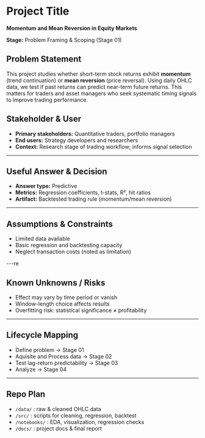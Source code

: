 # Project Title

**Momentum and Mean Reversion in Equity Markets**

**Stage:** Problem Framing & Scoping (Stage 01)

## Problem Statement

This project studies whether short-term stock returns exhibit **momentum** (trend continuation) or **mean reversion** (price reversal). Using daily OHLC data, we test if past returns can predict near-term future returns. This matters for traders and asset managers who seek systematic timing signals to improve trading performance.

## Stakeholder & User

- **Primary stakeholders:** Quantitative traders, portfolio managers
- **End users:** Strategy developers and researchers
- **Context:** Research stage of trading workflow; informs signal selection

---

## Useful Answer & Decision

- **Answer type:** Predictive
- **Metrics:** Regression coefficients, t-stats, R², hit ratios
- **Artifact:** Backtested trading rule (momentum/mean reversion)

---

## Assumptions & Constraints

- Limited data available
- Basic regression and backtesting capacity
- Neglect transaction costs (noted as limitation)

---re

## Known Unknowns / Risks

- Effect may vary by time period or vanish
- Window-length choice affects results
- Overfitting risk: statistical significance ≠ profitability

---

## Lifecycle Mapping

- Define problem → Stage 01
- Aquisite and Process data → Stage 02
- Test lag-return predictability → Stage 03
- Analyze → Stage 04

---

## Repo Plan

- `/data/` : raw & cleaned OHLC data
- `/src/` : scripts for cleaning, regression, backtest
- `/notebooks/` : EDA, visualization, regression checks
- `/docs/` : project docs & final report
